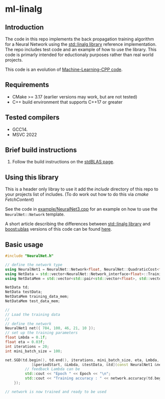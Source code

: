 # ml-linalg
## Introduction
The code in this repo implements the back propagation training algorithm for a Neural Network using the [std::linalg library](https://github.com/kokkos/stdBLAS) reference implementation. The repo includes test code and an example of how to use the library. This code is primarly intended for eductionaly purposes rather than real world projects. 

This code is an evolution of [Machine-Learning-CPP code](https://github.com/GarethRichards/Machine-Learning-CPP).

## Requirements

  - CMake >= 3.17 (earlier versions may work, but are not tested)
  - C++ build environment that supports C++17 or greater

## Tested compilers

   - GCC14.
   - MSVC 2022

## Brief build instructions

   1. Follow the build instructions on the [stdBLAS page](https://github.com/kokkos/stdBLAS).

## Using this library
This is a header only libray to use it add the _include_ directory of this repo to your projects list of includes. (To do work out how to do this via *cmake* _FetchContent_)

See the code in [example/NeuralNet3.cpp](example/NeuralNet3.cpp) for an example on how to use the `NeuralNet::Network` template.

A short article describing the differences between [std::linalg library](https://github.com/kokkos/stdBLAS) and [boost:ublas](https://www.boost.org/doc/libs/1_84_0/libs/numeric/ublas/doc/) versions of this code can be found [here](LINALG_BOOST_UBLAS.md).

## Basic usage

``` cpp
#include "NeuralNet.h"

// define the network type
using NeuralNet1 = NeuralNet::Network<float, NeuralNet::QuadraticCost<float, NeuralNet::ReLUActivation<float>>, NeuralNet::ReLUActivation<float>>;
using NetData = std::vector<NeuralNet::Network_interface<float>::TrainingData>;
using NetDataMem = std::vector<std::pair<std::vector<float>, std::vector<float>>>;

NetData td;
NetData testData;
NetDataMem training_data_mem;
NetDataMem test_data_mem;

// 
// Load the training data
//
// define the network
NeuralNet1 net({ 784, 100, 46, 21, 10 });
// set up the training parameters
float Lmbda = 0.1f; 
float eta = 0.03f; 
int iterations = 20;
int mini_batch_size = 100;

net.SGD(td.begin(), td.end(), iterations, mini_batch_size, eta, Lmbda,
            [&periodStart, &Lmbda, &testData, &td](const NeuralNet1 &network, int Epoch, float &currenctEta) {
         // feedback Lambda can be 
         std::cout << "Epoch " << Epoch << "\n";
         std::cout << "Training accuracy : " << network.accuracy(td.begin(), td.end()) << " / " << td.size() << "\n";
    });

// network is now trained and ready to be used
```